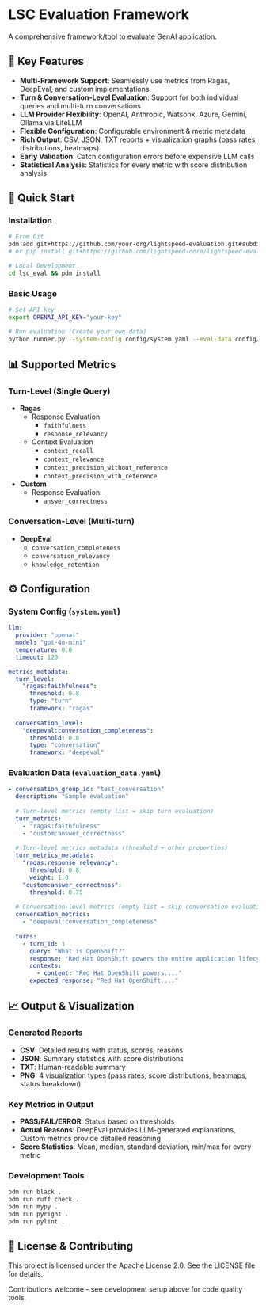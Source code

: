 # LSC Evaluation Framework

A comprehensive framework/tool to evaluate GenAI application.

## 🎯 Key Features

- **Multi-Framework Support**: Seamlessly use metrics from Ragas, DeepEval, and custom implementations
- **Turn & Conversation-Level Evaluation**: Support for both individual queries and multi-turn conversations  
- **LLM Provider Flexibility**: OpenAI, Anthropic, Watsonx, Azure, Gemini, Ollama via LiteLLM
- **Flexible Configuration**: Configurable environment & metric metadata
- **Rich Output**: CSV, JSON, TXT reports + visualization graphs (pass rates, distributions, heatmaps)
- **Early Validation**: Catch configuration errors before expensive LLM calls
- **Statistical Analysis**: Statistics for every metric with score distribution analysis

## 🚀 Quick Start

### Installation
```bash
# From Git
pdm add git+https://github.com/your-org/lightspeed-evaluation.git#subdirectory=lsc_eval
# or pip install git+https://github.com/lightspeed-core/lightspeed-evaluation.git#subdirectory=lsc_eval

# Local Development  
cd lsc_eval && pdm install
```

### Basic Usage
```bash
# Set API key
export OPENAI_API_KEY="your-key"

# Run evaluation (Create your own data)
python runner.py --system-config config/system.yaml --eval-data config/evaluation_data.yaml
```

## 📊 Supported Metrics

### Turn-Level (Single Query)
- **Ragas**
  - Response Evaluation
    - `faithfulness`
    - `response_relevancy`
  - Context Evaluation
    - `context_recall`
    - `context_relevance`
    - `context_precision_without_reference`
    - `context_precision_with_reference`
- **Custom**
  - Response Evaluation
    - `answer_correctness`

### Conversation-Level (Multi-turn)
- **DeepEval**
  - `conversation_completeness`
  - `conversation_relevancy`
  - `knowledge_retention`

## ⚙️ Configuration

### System Config (`system.yaml`)
```yaml
llm:
  provider: "openai"
  model: "gpt-4o-mini"
  temperature: 0.0
  timeout: 120

metrics_metadata:
  turn_level:
    "ragas:faithfulness":
      threshold: 0.8
      type: "turn"
      framework: "ragas"
  
  conversation_level:
    "deepeval:conversation_completeness":
      threshold: 0.8
      type: "conversation"
      framework: "deepeval"
```

### Evaluation Data (`evaluation_data.yaml`)
```yaml
- conversation_group_id: "test_conversation"
  description: "Sample evaluation"
  
  # Turn-level metrics (empty list = skip turn evaluation)
  turn_metrics:
    - "ragas:faithfulness"
    - "custom:answer_correctness"
  
  # Turn-level metrics metadata (threshold + other properties)
  turn_metrics_metadata:
    "ragas:response_relevancy": 
      threshold: 0.8
      weight: 1.0
    "custom:answer_correctness": 
      threshold: 0.75
  
  # Conversation-level metrics (empty list = skip conversation evaluation)   
  conversation_metrics:
    - "deepeval:conversation_completeness"
  
  turns:
    - turn_id: 1
      query: "What is OpenShift?"
      response: "Red Hat OpenShift powers the entire application lifecycle...."
      contexts:
        - content: "Red Hat OpenShift powers...."
      expected_response: "Red Hat OpenShift...."
```

## 📈 Output & Visualization

### Generated Reports
- **CSV**: Detailed results with status, scores, reasons
- **JSON**: Summary statistics with score distributions
- **TXT**: Human-readable summary
- **PNG**: 4 visualization types (pass rates, score distributions, heatmaps, status breakdown)

### Key Metrics in Output
- **PASS/FAIL/ERROR**: Status based on thresholds
- **Actual Reasons**: DeepEval provides LLM-generated explanations, Custom metrics provide detailed reasoning
- **Score Statistics**: Mean, median, standard deviation, min/max for every metric

### Development Tools
```bash
pdm run black .
pdm run ruff check .
pdm run mypy .
pdm run pyright .
pdm run pylint .
```

## 📄 License & Contributing

This project is licensed under the Apache License 2.0. See the LICENSE file for details.

Contributions welcome - see development setup above for code quality tools.
